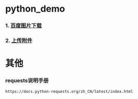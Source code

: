 # python_demo

### 1. [百度图片下载](baidu_image_download.py)
### 2. [上传附件](upload.py)

#  其他 
### requests说明手册
```
https://docs.python-requests.org/zh_CN/latest/index.html
```

